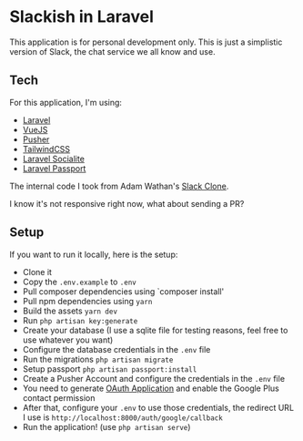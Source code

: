 # Slackish in Laravel

This application is for personal development only. This is just a simplistic version of Slack, the chat service we all know and use.

## Tech

For this application, I'm using:

- [Laravel](https://laravel.com/)
- [VueJS](https://vuejs.org/)
- [Pusher](https://pusher.com/)
- [TailwindCSS](https://tailwindcss.com/)
- [Laravel Socialite](https://laravel.com/docs/5.6/socialite)
- [Laravel Passport](https://laravel.com/docs/5.6/passport)

The internal code I took from Adam Wathan's [Slack Clone](https://tailwindcomponents.com/component/slack-clone-1). 

I know it's not responsive right now, what about sending a PR?

## Setup

If you want to run it locally, here is the setup:

- Clone it
- Copy the `.env.example` to `.env`
- Pull composer dependencies using `composer install'
- Pull npm dependencies using `yarn`
- Build the assets `yarn dev`
- Run `php artisan key:generate`
- Create your database (I use a sqlite file for testing reasons, feel free to use whatever you want)
- Configure the database credentials in the `.env` file
- Run the migrations `php artisan migrate`
- Setup passport `php artisan passport:install`
- Create a Pusher Account and configure the credentials in the `.env` file
- You need to generate [OAuth Application](https://console.developers.google.com/apis/dashboard) and enable the Google Plus contact permission
- After that, configure your `.env` to use those credentials, the redirect URL I use is `http://localhost:8000/auth/google/callback`
- Run the application! (use `php artisan serve`)
